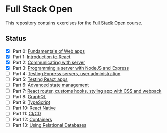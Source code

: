 # Full Stack Open

This repository contains exercises for the [Full Stack Open](https://fullstackopen.com/en/) course.


## Status


- [x] Part 0: [Fundamentals of Web apps](https://fullstackopen.com/en/part0)
- [x] Part 1: [Introduction to React](https://fullstackopen.com/en/part1)
- [x] Part 2: [Communicating with server]()
- [x] Part 3: [Programming a server with NodeJS and Express](https://fullstackopen.com/en/part3)
- [ ] Part 4: [Testing Express servers, user administration](https://fullstackopen.com/en/part4)
- [ ] Part 5: [Testing React apps](https://fullstackopen.com/en/part5)
- [ ] Part 6: [Advanced state management](https://fullstackopen.com/en/part6)
- [ ] Part 7: [React router, customs hooks, styling app with CSS and webpack](https://fullstackopen.com/en/part7)
- [ ] Part 8: [GraphQL](https://fullstackopen.com/en/part8)
- [ ] Part 9: [TypeScript](https://fullstackopen.com/en/part9)
- [ ] Part 10: [React Native](https://fullstackopen.com/en/part10)
- [ ] Part 11: [CI/CD](https://fullstackopen.com/en/part11)
- [ ] Part 12: [Containers](https://fullstackopen.com/en/part12)
- [ ] Part 13: [Using Relational Databases](https://fullstackopen.com/en/part13)
